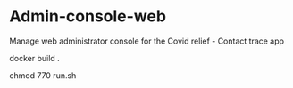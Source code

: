 # Admin-console-web
Manage web administrator console for the Covid relief - Contact trace app

docker build .



chmod 770 run.sh